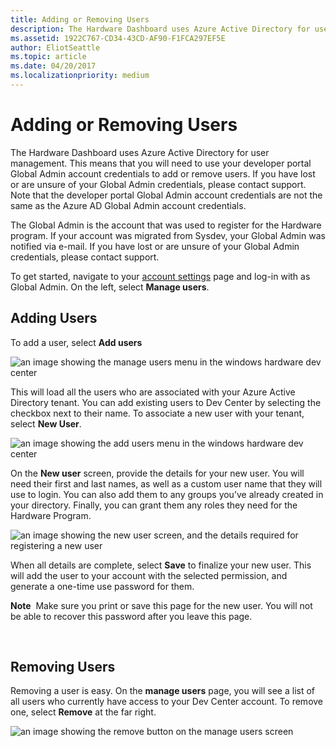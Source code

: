 ```yaml
---
title: Adding or Removing Users
description: The Hardware Dashboard uses Azure Active Directory for user management. This topic describes the process for using your Global Admin credentials to add/remove users.
ms.assetid: 1922C767-CD34-43CD-AF90-F1FCA297EF5E
author: EliotSeattle
ms.topic: article
ms.date: 04/20/2017
ms.localizationpriority: medium
---
```


# Adding or Removing Users


The Hardware Dashboard uses Azure Active Directory for user management. This means that you will need to use your developer portal Global Admin account credentials to add or remove users. If you have lost or are unsure of your Global Admin credentials, please contact support. Note that the developer portal Global Admin account credentials are not the same as the Azure AD Global Admin account credentials.

The Global Admin is the account that was used to register for the Hardware program. If your account was migrated from Sysdev, your Global Admin was notified via e-mail. If you have lost or are unsure of your Global Admin credentials, please contact support.

To get started, navigate to your [account settings](https://go.microsoft.com/fwlink/?linkid=833506) page and log-in with as Global Admin. On the left, select **Manage users**.

## <span id="Adding_Users"></span><span id="adding_users"></span><span id="ADDING_USERS"></span>Adding Users


To add a user, select **Add users**

![an image showing the manage users menu in the windows hardware dev center](images/manage-users.png)

This will load all the users who are associated with your Azure Active Directory tenant. You can add existing users to Dev Center by selecting the checkbox next to their name. To associate a new user with your tenant, select **New User**.

![an image showing the add users menu in the windows hardware dev center](images/add-users.png)

On the **New user** screen, provide the details for your new user. You will need their first and last names, as well as a custom user name that they will use to login. You can also add them to any groups you’ve already created in your directory. Finally, you can grant them any roles they need for the Hardware Program.

![an image showing the new user screen, and the details required for registering a new user](images/new-user-screen.png)

When all details are complete, select **Save** to finalize your new user. This will add the user to your account with the selected permission, and generate a one-time use password for them.

**Note**  Make sure you print or save this page for the new user. You will not be able to recover this password after you leave this page.

 

## <span id="Removing_Users"></span><span id="removing_users"></span><span id="REMOVING_USERS"></span>Removing Users


Removing a user is easy. On the **manage users** page, you will see a list of all users who currently have access to your Dev Center account. To remove one, select **Remove** at the far right.

![an image showing the remove button on the manage users screen](images/remove-users.png)

 

 

